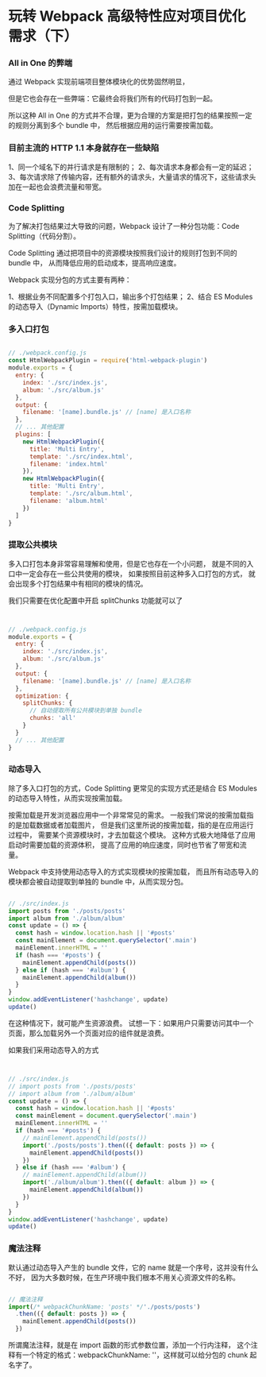 # 玩转 Webpack 高级特性应对项目优化需求（下）


### All in One 的弊端


通过 Webpack 实现前端项目整体模块化的优势固然明显，

但是它也会存在一些弊端：它最终会将我们所有的代码打包到一起。


所以这种 All in One 的方式并不合理，更为合理的方案是把打包的结果按照一定的规则分离到多个 bundle 中，
然后根据应用的运行需要按需加载。



### 目前主流的 HTTP 1.1 本身就存在一些缺陷


1、同一个域名下的并行请求是有限制的；
2、每次请求本身都会有一定的延迟；
3、每次请求除了传输内容，还有额外的请求头，大量请求的情况下，这些请求头加在一起也会浪费流量和带宽。


### Code Splitting


为了解决打包结果过大导致的问题，Webpack 设计了一种分包功能：Code Splitting（代码分割）。


Code Splitting 通过把项目中的资源模块按照我们设计的规则打包到不同的 bundle 中，
从而降低应用的启动成本，提高响应速度。


Webpack 实现分包的方式主要有两种：

1、根据业务不同配置多个打包入口，输出多个打包结果；
2、结合 ES Modules 的动态导入（Dynamic Imports）特性，按需加载模块。


### 多入口打包

```js

// ./webpack.config.js
const HtmlWebpackPlugin = require('html-webpack-plugin')
module.exports = {
  entry: {
    index: './src/index.js',
    album: './src/album.js'
  },
  output: {
    filename: '[name].bundle.js' // [name] 是入口名称
  },
  // ... 其他配置
  plugins: [
    new HtmlWebpackPlugin({
      title: 'Multi Entry',
      template: './src/index.html',
      filename: 'index.html'
    }),
    new HtmlWebpackPlugin({
      title: 'Multi Entry',
      template: './src/album.html',
      filename: 'album.html'
    })
  ]
}

```



### 提取公共模块

多入口打包本身非常容易理解和使用，但是它也存在一个小问题，
就是不同的入口中一定会存在一些公共使用的模块，
如果按照目前这种多入口打包的方式，
就会出现多个打包结果中有相同的模块的情况。


我们只需要在优化配置中开启 splitChunks 功能就可以了


```js


// ./webpack.config.js
module.exports = {
  entry: {
    index: './src/index.js',
    album: './src/album.js'
  },
  output: {
    filename: '[name].bundle.js' // [name] 是入口名称
  },
  optimization: {
    splitChunks: {
      // 自动提取所有公共模块到单独 bundle
      chunks: 'all'
    }
  }
  // ... 其他配置
}

```



### 动态导入

除了多入口打包的方式，Code Splitting 更常见的实现方式还是结合 ES Modules 的动态导入特性，从而实现按需加载。


按需加载是开发浏览器应用中一个非常常见的需求。
一般我们常说的按需加载指的是加载数据或者加载图片，
但是我们这里所说的按需加载，指的是在应用运行过程中，
需要某个资源模块时，才去加载这个模块。
这种方式极大地降低了应用启动时需要加载的资源体积，
提高了应用的响应速度，同时也节省了带宽和流量。


Webpack 中支持使用动态导入的方式实现模块的按需加载，
而且所有动态导入的模块都会被自动提取到单独的 bundle 中，从而实现分包。

```js

// ./src/index.js
import posts from './posts/posts'
import album from './album/album'
const update = () => {
  const hash = window.location.hash || '#posts'
  const mainElement = document.querySelector('.main')
  mainElement.innerHTML = ''
  if (hash === '#posts') {
    mainElement.appendChild(posts())
  } else if (hash === '#album') {
    mainElement.appendChild(album())
  }
}
window.addEventListener('hashchange', update)
update()

```
在这种情况下，就可能产生资源浪费。
试想一下：如果用户只需要访问其中一个页面，那么加载另外一个页面对应的组件就是浪费。





如果我们采用动态导入的方式


```js


// ./src/index.js
// import posts from './posts/posts'
// import album from './album/album'
const update = () => {
  const hash = window.location.hash || '#posts'
  const mainElement = document.querySelector('.main')
  mainElement.innerHTML = ''
  if (hash === '#posts') {
    // mainElement.appendChild(posts())
    import('./posts/posts').then(({ default: posts }) => {
      mainElement.appendChild(posts())
    })
  } else if (hash === '#album') {
    // mainElement.appendChild(album())
    import('./album/album').then(({ default: album }) => {
      mainElement.appendChild(album())
    })
  }
}
window.addEventListener('hashchange', update)
update()

```


### 魔法注释


默认通过动态导入产生的 bundle 文件，它的 name 就是一个序号，这并没有什么不好，
因为大多数时候，在生产环境中我们根本不用关心资源文件的名称。


```js

// 魔法注释
import(/* webpackChunkName: 'posts' */'./posts/posts')
  .then(({ default: posts }) => {
    mainElement.appendChild(posts())
  })

```


所谓魔法注释，就是在 import 函数的形式参数位置，添加一个行内注释，
这个注释有一个特定的格式：webpackChunkName: ''，这样就可以给分包的 chunk 起名字了。